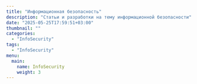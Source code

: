 ```yaml
---
title: "Информационная безопасность"
description: "Статьи и разработки на тему информационной безопасности"
date: "2025-05-25T17:59:51+03:00"
thumbnail: ""
categories:
  - "InfoSecurity"
tags:
  - "InfoSecurity"
menu:
  main:
    name: InfoSecurity
    weight: 3
---
```


